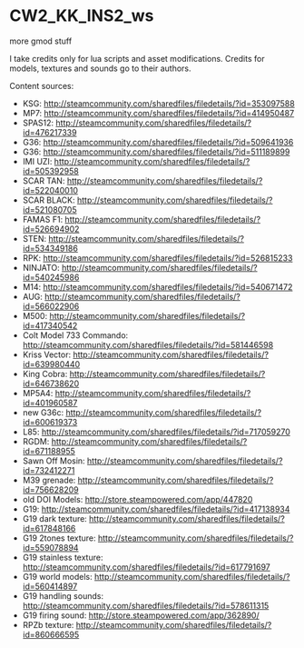 # CW2_KK_INS2_ws
more gmod stuff

I take credits only for lua scripts and asset modifications.
Credits for models, textures and sounds go to their authors.

Content sources:
- KSG: http://steamcommunity.com/sharedfiles/filedetails/?id=353097588
- MP7: http://steamcommunity.com/sharedfiles/filedetails/?id=414950487
- SPAS12: http://steamcommunity.com/sharedfiles/filedetails/?id=476217339
- G36: http://steamcommunity.com/sharedfiles/filedetails/?id=509641936
- G36: http://steamcommunity.com/sharedfiles/filedetails/?id=511189899
- IMI UZI: http://steamcommunity.com/sharedfiles/filedetails/?id=505392958
- SCAR TAN: http://steamcommunity.com/sharedfiles/filedetails/?id=522040010
- SCAR BLACK: http://steamcommunity.com/sharedfiles/filedetails/?id=521080705
- FAMAS F1: http://steamcommunity.com/sharedfiles/filedetails/?id=526694902
- STEN: http://steamcommunity.com/sharedfiles/filedetails/?id=534349186
- RPK: http://steamcommunity.com/sharedfiles/filedetails/?id=526815233
- NINJATO: http://steamcommunity.com/sharedfiles/filedetails/?id=540245986
- M14: http://steamcommunity.com/sharedfiles/filedetails/?id=540671472
- AUG: http://steamcommunity.com/sharedfiles/filedetails/?id=566022906
- M500: http://steamcommunity.com/sharedfiles/filedetails/?id=417340542
- Colt Model 733 Commando: http://steamcommunity.com/sharedfiles/filedetails/?id=581446598
- Kriss Vector: http://steamcommunity.com/sharedfiles/filedetails/?id=639980440
- King Cobra: http://steamcommunity.com/sharedfiles/filedetails/?id=646738620
- MP5A4: http://steamcommunity.com/sharedfiles/filedetails/?id=401960587
- new G36c: http://steamcommunity.com/sharedfiles/filedetails/?id=600619373
- L85: http://steamcommunity.com/sharedfiles/filedetails/?id=717059270
- RGDM: http://steamcommunity.com/sharedfiles/filedetails/?id=671188955
- Sawn Off Mosin: http://steamcommunity.com/sharedfiles/filedetails/?id=732412271
- M39 grenade: http://steamcommunity.com/sharedfiles/filedetails/?id=756628209
- old DOI Models: http://store.steampowered.com/app/447820
- G19: http://steamcommunity.com/sharedfiles/filedetails/?id=417138934
- G19 dark texture: http://steamcommunity.com/sharedfiles/filedetails/?id=617848166
- G19 2tones texture: http://steamcommunity.com/sharedfiles/filedetails/?id=559078894
- G19 stainless texture: http://steamcommunity.com/sharedfiles/filedetails/?id=617791697
- G19 world models: http://steamcommunity.com/sharedfiles/filedetails/?id=560414897
- G19 handling sounds: http://steamcommunity.com/sharedfiles/filedetails/?id=578611315
- G19 firing sound: http://store.steampowered.com/app/362890/
- RPZb texture: http://steamcommunity.com/sharedfiles/filedetails/?id=860666595
